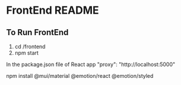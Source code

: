 # FrontEnd README
## To Run FrontEnd 
1. cd /frontend
2. npm start



In the package.json file of React app
"proxy": "http://localhost:5000"


npm install @mui/material @emotion/react @emotion/styled
